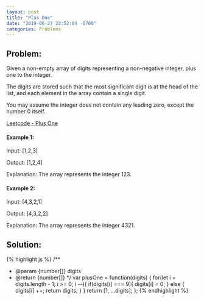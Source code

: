 ```yaml
---
layout: post
title: "Plus One"
date: "2019-06-27 22:52:04 -0700"
categories: Problems
---
```


## Problem:

Given a non-empty array of digits representing a non-negative integer, plus one to the integer.

The digits are stored such that the most significant digit is at the head of the list, and each element in the array contain a single digit.

You may assume the integer does not contain any leading zero, except the number 0 itself.

[Leetcode - Plus One](https://leetcode.com/problems/plus-one/)

#### Example 1:

Input: [1,2,3]

Output: [1,2,4]

Explanation: The array represents the integer 123.

#### Example 2:

Input: [4,3,2,1]

Output: [4,3,2,2]

Explanation: The array represents the integer 4321.

## Solution:

{% highlight js %}
/**
 * @param {number[]} digits
 * @return {number[]}
 */
var plusOne = function(digits) {
  for(let i = digits.length - 1; i >= 0; i --){
    if(digits[i] === 9){
      digits[i] = 0;
    }
    else {
      digits[i] ++;
      return digits;
    }
  }
  return [1, ...digits];
};
{% endhighlight %}
